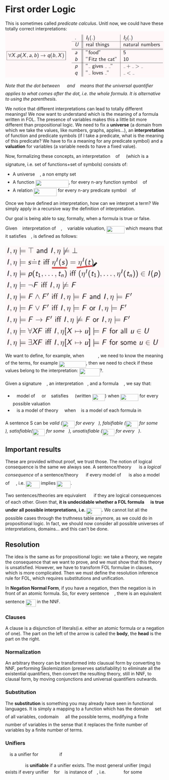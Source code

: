 # First order Logic

This is sometimes called *predicate calculus*. Unitl now, we could have these totally correct interpretations:![First order logic](./res/fol.png)

*Note that the dot between <img src="svgs/cbfb1b2a33b28eab8a3e59464768e810.svg?invert_in_darkmode" align=middle width=14.908688849999992pt height=22.465723500000017pt/> and <img src="svgs/2ec6e630f199f589a2402fdf3e0289d5.svg?invert_in_darkmode" align=middle width=8.270567249999992pt height=14.15524440000002pt/> means that the universal quantifier applies to what comes after the dot, i.e. the whole formula. It is alternative to using the parenthesis.*

We notice that different interpretations can lead to totally different meanings! We now want to understand which is the meaning of a formula written in FOL. The presence of variables makes this a little bit more different than propositional logic. We need to fix a **universe** (a domain from which we take the values, like numbers, graphs, apples...), an **interpretation** of function and predicate symbols (if I take a predicate, what is the meaning of this predicate? We have to fix a meaning for any predicate symbol) and a **valuation** for variables (a variable needs to have a fixed value).

Now, formalizing these concepts, an interpretation <img src="svgs/21fd4e8eecd6bdf1a4d3d6bd1fb8d733.svg?invert_in_darkmode" align=middle width=8.515988249999989pt height=22.465723500000017pt/> of <img src="svgs/813cd865c037c89fcdc609b25c465a05.svg?invert_in_darkmode" align=middle width=11.87217899999999pt height=22.465723500000017pt/> (which is a signature, i.e. set of functions+set of symbols) consists of:

- A universe <img src="svgs/813cd865c037c89fcdc609b25c465a05.svg?invert_in_darkmode" align=middle width=11.87217899999999pt height=22.465723500000017pt/>, a non empty set
- A function <img src="svgs/aa7e5558c31a0755bb8947bce6104e85.svg?invert_in_darkmode" align=middle width=105.36767175pt height=24.65753399999998pt/>, for every n-ary function symbol <img src="svgs/190083ef7a1625fbc75f243cffb9c96d.svg?invert_in_darkmode" align=middle width=9.81741584999999pt height=22.831056599999986pt/> of <img src="svgs/813cd865c037c89fcdc609b25c465a05.svg?invert_in_darkmode" align=middle width=11.87217899999999pt height=22.465723500000017pt/>
- A relation <img src="svgs/46da61b8e5779737f377c509213149dc.svg?invert_in_darkmode" align=middle width=72.63155954999999pt height=24.65753399999998pt/> for every n-ary predicate symbol <img src="svgs/2ec6e630f199f589a2402fdf3e0289d5.svg?invert_in_darkmode" align=middle width=8.270567249999992pt height=14.15524440000002pt/> of <img src="svgs/813cd865c037c89fcdc609b25c465a05.svg?invert_in_darkmode" align=middle width=11.87217899999999pt height=22.465723500000017pt/>

Once we have defined an interpretation, how can we interpret a term? We simply apply in a recursive way the definition of interpretation.

Our goal is being able to say, formally, when a formula is true or false. 

Given <img src="svgs/21fd4e8eecd6bdf1a4d3d6bd1fb8d733.svg?invert_in_darkmode" align=middle width=8.515988249999989pt height=22.465723500000017pt/> interpretation of <img src="svgs/813cd865c037c89fcdc609b25c465a05.svg?invert_in_darkmode" align=middle width=11.87217899999999pt height=22.465723500000017pt/>, <img src="svgs/1d0496971a2775f4887d1df25cea4f7e.svg?invert_in_darkmode" align=middle width=8.751954749999989pt height=14.15524440000002pt/> variable valuation, <img src="svgs/9def463f35e601fc8899c8b57b9eaf61.svg?invert_in_darkmode" align=middle width=56.605594649999986pt height=22.758598499999987pt/> which means that it satisfies <img src="svgs/e257acd1ccbe7fcb654708f1a866bfe9.svg?invert_in_darkmode" align=middle width=11.027402099999989pt height=22.465723500000017pt/>, is defined as follows:

![Interpretation of formulae](./res/interpretation-formulae.png)

We want to define, for example, when <img src="svgs/da3b83bb996516b60c4cd3e6bf444044.svg?invert_in_darkmode" align=middle width=39.96184334999999pt height=17.723762100000005pt/>, we need to know the meaning of the terms, for example <img src="svgs/eb01890419da1474433315c84a296ecd.svg?invert_in_darkmode" align=middle width=85.62375689999999pt height=21.18721440000001pt/>, then we need to check if these values belong to the interpretation: <img src="svgs/73a2f5e4354e87bb3885b31f6e4f4dc1.svg?invert_in_darkmode" align=middle width=65.13686024999998pt height=24.65753399999998pt/>?. 

Given a signature <img src="svgs/813cd865c037c89fcdc609b25c465a05.svg?invert_in_darkmode" align=middle width=11.87217899999999pt height=22.465723500000017pt/>, an interpretation <img src="svgs/21fd4e8eecd6bdf1a4d3d6bd1fb8d733.svg?invert_in_darkmode" align=middle width=8.515988249999989pt height=22.465723500000017pt/>, and a formula <img src="svgs/b8bc815b5e9d5177af01fd4d3d3c2f10.svg?invert_in_darkmode" align=middle width=12.85392569999999pt height=22.465723500000017pt/>, we say that:

- <img src="svgs/21fd4e8eecd6bdf1a4d3d6bd1fb8d733.svg?invert_in_darkmode" align=middle width=8.515988249999989pt height=22.465723500000017pt/> model of <img src="svgs/b8bc815b5e9d5177af01fd4d3d3c2f10.svg?invert_in_darkmode" align=middle width=12.85392569999999pt height=22.465723500000017pt/> or <img src="svgs/21fd4e8eecd6bdf1a4d3d6bd1fb8d733.svg?invert_in_darkmode" align=middle width=8.515988249999989pt height=22.465723500000017pt/> satisfies <img src="svgs/b8bc815b5e9d5177af01fd4d3d3c2f10.svg?invert_in_darkmode" align=middle width=12.85392569999999pt height=22.465723500000017pt/> (written <img src="svgs/f040ea0443914cd428d89bc7212d8014.svg?invert_in_darkmode" align=middle width=40.54777484999999pt height=22.758598499999987pt/>) when <img src="svgs/9def463f35e601fc8899c8b57b9eaf61.svg?invert_in_darkmode" align=middle width=56.605594649999986pt height=22.758598499999987pt/> for every possible valuation <img src="svgs/1d0496971a2775f4887d1df25cea4f7e.svg?invert_in_darkmode" align=middle width=8.751954749999989pt height=14.15524440000002pt/>
- <img src="svgs/21fd4e8eecd6bdf1a4d3d6bd1fb8d733.svg?invert_in_darkmode" align=middle width=8.515988249999989pt height=22.465723500000017pt/> is a model of theory <img src="svgs/2f118ee06d05f3c2d98361d9c30e38ce.svg?invert_in_darkmode" align=middle width=11.889314249999991pt height=22.465723500000017pt/> when <img src="svgs/21fd4e8eecd6bdf1a4d3d6bd1fb8d733.svg?invert_in_darkmode" align=middle width=8.515988249999989pt height=22.465723500000017pt/> is a model of each formula in <img src="svgs/2f118ee06d05f3c2d98361d9c30e38ce.svg?invert_in_darkmode" align=middle width=11.889314249999991pt height=22.465723500000017pt/>

A sentence S can be *valid (<img src="svgs/45c89159db096f127d4ec14d469ecc95.svg?invert_in_darkmode" align=middle width=38.72125124999999pt height=22.758598499999987pt/> for every <img src="svgs/21fd4e8eecd6bdf1a4d3d6bd1fb8d733.svg?invert_in_darkmode" align=middle width=8.515988249999989pt height=22.465723500000017pt/>), falsifiable (<img src="svgs/45c89159db096f127d4ec14d469ecc95.svg?invert_in_darkmode" align=middle width=38.72125124999999pt height=22.758598499999987pt/> for some <img src="svgs/21fd4e8eecd6bdf1a4d3d6bd1fb8d733.svg?invert_in_darkmode" align=middle width=8.515988249999989pt height=22.465723500000017pt/>), satisfiable(<img src="svgs/db9e096cf59c2a8b1283f992e30a68a1.svg?invert_in_darkmode" align=middle width=38.72125124999999pt height=22.648391699999998pt/> for some <img src="svgs/21fd4e8eecd6bdf1a4d3d6bd1fb8d733.svg?invert_in_darkmode" align=middle width=8.515988249999989pt height=22.465723500000017pt/>), unsatisfiable (<img src="svgs/db9e096cf59c2a8b1283f992e30a68a1.svg?invert_in_darkmode" align=middle width=38.72125124999999pt height=22.648391699999998pt/> for every <img src="svgs/21fd4e8eecd6bdf1a4d3d6bd1fb8d733.svg?invert_in_darkmode" align=middle width=8.515988249999989pt height=22.465723500000017pt/>)*.

## Important results

These are provided without proof, we trust those. The notion of logical consequence is the same we always see. A sentence/theory <img src="svgs/b1aadae6dafc7da339f61626db58e355.svg?invert_in_darkmode" align=middle width=16.15873379999999pt height=22.465723500000017pt/> is a *logical consequence* of a sentence/theory <img src="svgs/b48cd4fc1cc1b8c602c81734763b31f0.svg?invert_in_darkmode" align=middle width=16.15873379999999pt height=22.465723500000017pt/> if every model of <img src="svgs/b48cd4fc1cc1b8c602c81734763b31f0.svg?invert_in_darkmode" align=middle width=16.15873379999999pt height=22.465723500000017pt/> is also a model of <img src="svgs/b1aadae6dafc7da339f61626db58e355.svg?invert_in_darkmode" align=middle width=16.15873379999999pt height=22.465723500000017pt/>, i.e. <img src="svgs/7dd1b60ee505556103cbf500b39c20f2.svg?invert_in_darkmode" align=middle width=43.85258294999999pt height=22.758598499999987pt/> implies <img src="svgs/bb1678a9d67dfcb9d8fe5270f59f52b8.svg?invert_in_darkmode" align=middle width=43.85258294999999pt height=22.758598499999987pt/>.

Two sentences/theories are equivalent <img src="svgs/43c24ae4490ffb3a4e8e30d0250ffd2c.svg?invert_in_darkmode" align=middle width=16.43840384999999pt height=14.15524440000002pt/> if they are logical consequences of each other. Given that, **it is undecidable whether a FOL formula <img src="svgs/b8bc815b5e9d5177af01fd4d3d3c2f10.svg?invert_in_darkmode" align=middle width=12.85392569999999pt height=22.465723500000017pt/> is true under all possible interpretations, i.e. <img src="svgs/e3927c723bfdefa3c3c821b3a66bdf05.svg?invert_in_darkmode" align=middle width=47.51244794999999pt height=22.831056599999986pt/>.** We cannot list all the possible cases through the truthness table anymore, as we could do in propositional logic. In fact, we should now consider all possible universes of interpretations, domains... and this can't be done.

## Resolution

The idea is the same as for propositional logic: we take a theory, we negate the consequence that we want to prove, and we must show that this theory is unsatisfied. However, we have to transform FOL formulae in clauses, which is more complicated. Then we must define the resolution inference rule for FOL, which requires substitutions and unification.

In **Negation Normal Form**, if you have a negation, then the negation is in front of an atomic formula. So, for every sentence <img src="svgs/b8bc815b5e9d5177af01fd4d3d3c2f10.svg?invert_in_darkmode" align=middle width=12.85392569999999pt height=22.465723500000017pt/>, there is an equivalent sentence <img src="svgs/63f2f062daa3dd2c1317739735c8edda.svg?invert_in_darkmode" align=middle width=31.75970984999999pt height=22.465723500000017pt/> in the NNF.

### Clauses

A clause is a disjunction of literals(i.e. either an atomic formula or a negation of one). The part on the left of the arrow is called the **body**, the **head** is the part on the right. 

### Normalization

An arbitrary theory can be transformed into clausual form by converting to NNF, performing Skolemization (preserves satisfiability) to eliminate all the existential quantifiers, then convert the resulting theory, still in NNF, to clausal form, by moving conjunctions and universal quantifiers outwards. 

### Substitution

The **substitution** is something you may already have seen in functional languages. It is simply a mapping to a function which has the domain <img src="svgs/76105ebc974ce8a02de91bcaf0d6d25f.svg?invert_in_darkmode" align=middle width=11.424730349999988pt height=22.465723500000017pt/> set of all variables, codomain <img src="svgs/6937e14ec122765a9d014f2cbcf4fcfe.svg?invert_in_darkmode" align=middle width=13.13115539999999pt height=22.465723500000017pt/> all the possible terms, modifying a finite number of variables in the sense that it replaces the finite number of variables by a finite number of terms.

### Unifiers

<img src="svgs/8cda31ed38c6d59d14ebefa440099572.svg?invert_in_darkmode" align=middle width=9.98290094999999pt height=14.15524440000002pt/> is a unifier for <img src="svgs/399bb658a29dcc98c93883f16e5d669c.svg?invert_in_darkmode" align=middle width=59.119196399999986pt height=14.15524440000002pt/> if <img src="svgs/9b3454430b6967fad79ceeca97300dc9.svg?invert_in_darkmode" align=middle width=109.13038949999999pt height=14.15524440000002pt/>

<img src="svgs/399bb658a29dcc98c93883f16e5d669c.svg?invert_in_darkmode" align=middle width=59.119196399999986pt height=14.15524440000002pt/> is **unifiable** if a unifier exists. The most general unifier (mgu) exists if every unifier <img src="svgs/0fe1677705e987cac4f589ed600aa6b3.svg?invert_in_darkmode" align=middle width=9.046852649999991pt height=14.15524440000002pt/> for <img src="svgs/34072df044735a62764ab8774621d57f.svg?invert_in_darkmode" align=middle width=7.654137149999991pt height=19.415200200000008pt/> is instance of <img src="svgs/8cda31ed38c6d59d14ebefa440099572.svg?invert_in_darkmode" align=middle width=9.98290094999999pt height=14.15524440000002pt/>, i.e. <img src="svgs/a40cba90e133f4dc211467ccd9d75bae.svg?invert_in_darkmode" align=middle width=49.44622979999999pt height=14.15524440000002pt/> for some <img src="svgs/6dec54c48a0438a5fcde6053bdb9d712.svg?invert_in_darkmode" align=middle width=8.49888434999999pt height=14.15524440000002pt/>

